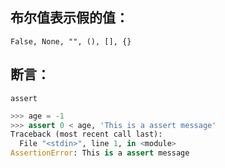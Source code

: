 ## 布尔值表示假的值：
`False, None, "", (), [], {}`

## 断言：
`assert`
```python
>>> age = -1
>>> assert 0 < age, 'This is a assert message'
Traceback (most recent call last):
  File "<stdin>", line 1, in <module>
AssertionError: This is a assert message
```